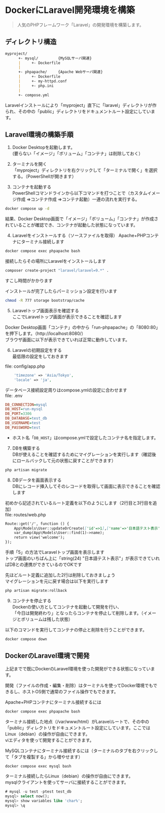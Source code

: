 # DockerにLaravel開発環境を構築
> 人気のPHPフレームワーク「Laravel」の開発環境を構築します。
## ディレクトリ構造
```markdown
myproject/
      +- mysql/         {MySQLサーバ関連}
      |     +- Dockerfile
      |
      +- phpapache/     {Apache Webサーバ関連}
      |     +- Dockerfile
      |     +- my-httpd.conf
      |     +- php.ini
      |
      +- compose.yml
```
Laravelインストールにより「myproject」直下に「laravel」ディレクトリが作られ、その中の「public」ディレクトリをドキュメントルート設定にしています。

## Laravel環境の構築手順
1. Docker Desktopを起動します。  
(要らない「イメージ」「ボリューム」「コンテナ」は削除しておく）

2. ターミナルを開く  
「myproject」ディレクトリを右クリックして「ターミナルで開く」を選択する。（PowerShellが開きます）

3. コンテナを起動する  
PowerShellコマンドラインから以下コマンドを打つことで（カスタムイメージ作成 ⇒コンテナ作成 ⇒コンテナ起動）一連の流れを実行する。
```sh
docker compose up -d
```
結果、Docker Desktop画面で「イメージ」「ボリューム」「コンテナ」が作成されていることが確認でき、コンテナが起動した状態になっています。

4. Laravelをインストールする（ソースファイルを取得）
Apache+PHPコンテナにターミナル接続します
```sh
docker compose exec phpapache bash
```
接続したらその場所にLaravelをインストールします
```sh
composer create-project "laravel/laravel=9.*" .
```
すこし時間がかかります

インストールが完了したらパーミッション設定を行います
```sh
chmod -R 777 storage bootstrap/cache
```

5. Laravelトップ画面表示を確認する  
ここでLaravelトップ画面が表示できることを確認します

Docker Desktop画面「コンテナ」の中から「run-phpapache」の「8080:80」を押下します。（http://localhost:8080/）  
ブラウザ画面に以下が表示できていれば正常に動作しています。

6. Laravelの初期設定をする  
最低限の設定をしておきます  

file: config/app.php
```php
    'timezone' => 'Asia/Tokyo',
    'locale' => 'ja',
```
データベース接続設定周りはcompose.ymlの設定に合わせます  
file: .env
```ini
DB_CONNECTION=mysql
DB_HOST=run-mysql
DB_PORT=3306
DB_DATABASE=test_db
DB_USERNAME=test
DB_PASSWORD=test
```
* ホスト名「`DB_HOST`」はcompose.ymlで設定したコンテナ名を指定します。

7. DBを構築する  
DBが使えることを確認するためにマイグレーションを実行します（確認後にロールバックして元の状態に戻すことができます）
```sh
php artisan migrate
```

8. DBデータを画面表示する  
DBにレコード挿入してそのレコードを取得して画面に表示できることを確認します

初めから記述されているルート定義を以下のようにします（2行目と3行目を追加）  
file: routes/web.php
```markdown
Route::get('/', function () {
    App\Models\User::updateOrCreate(['id'=>1],['name'=>'日本語テスト表示','email'=>'hoge@example.com','password'=>'hoge']);
    var_dump(App\Models\User::find(1)->name);
    return view('welcome');
});
```
手順「5」の方法でLaravelトップ画面を表示します  
トップ画面のいちばん上に「string(24) "日本語テスト表示"」が表示できていればDBとの連携ができているのでOKです

先ほどルート定義に追加した2行は削除しておきましょう  
マイグレーションを元に戻す場合は以下を実行します
```sh
php artisan migrate:rollback
```

9. コンテナを停止する  
Dockerの使い方としてコンテナを起動して開発を行い、  
「今日は開発終わり」となったらコンテナを停止して削除します。（イメージとボリュームは残した状態）

以下のコマンドを実行してコンテナの停止と削除を行うことができます。
```sh
docker compose down
```

## DockerのLaravel環境で開発
上記までで既にDockerのLaravel環境を使った開発ができる状態になっています。

開発（ファイルの作成・編集・削除）はターミナルを使ってDocker環境でもできるし、ホストOS側で通常のファイル操作でもできます。

Apache+PHPコンテナにターミナル接続するには
```sh
docker compose exec phpapache bash
```
ターミナル接続した地点（/var/www/html）がLaravelルートで、その中の「public」ディレクトリをドキュメントルート設定にしています。ここではLinux（debian）の操作が自由にできます。  
viエディタを使って開発することができます。

MySQLコンテナにターミナル接続するには（ターミナルのタブを右クリックして「タブを複製する」から増やせます）
```sh
docker compose exec mysql bash
```
ターミナル接続したらLinux（debian）の操作が自由にできます。  
mysqlクライアントを使ってサーバに接続することができます。
```sql
# mysql -u test -ptest test_db
mysql> select now();
mysql> show variables like 'char%';
mysql> \q
```
